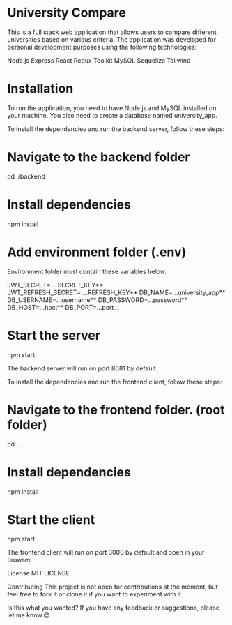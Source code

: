 # University Compare

This is a full stack web application that allows users to compare different universities based on various criteria. The application was developed for personal development purposes using the following technologies:

Node.js
Express
React
Redux Toolkit
MySQL
Sequelize
Tailwind

# Installation

To run the application, you need to have Node.js and MySQL installed on your machine. You also need to create a database named university_app.

To install the dependencies and run the backend server, follow these steps:

# Navigate to the backend folder

cd ./backend

# Install dependencies

npm install

# Add environment folder (.env)

Environment folder must contain these variables below.

JWT_SECRET=....SECRET_KEY**
JWT_REFRESH_SECRET=....REFRESH_KEY**
DB_NAME=...university_app**
DB_USERNAME=...username**
DB_PASSWORD=...password**
DB_HOST=...host**
DB_PORT=...port\_\_

# Start the server

npm start

The backend server will run on port 8081 by default.

To install the dependencies and run the frontend client, follow these steps:

# Navigate to the frontend folder. (root folder)

cd ..

# Install dependencies

npm install

# Start the client

npm start

The frontend client will run on port 3000 by default and open in your browser.

License
MIT LICENSE

Contributing
This project is not open for contributions at the moment, but feel free to fork it or clone it if you want to experiment with it.

Is this what you wanted? If you have any feedback or suggestions, please let me know.😊
